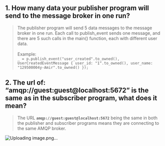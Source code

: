 ## 1. How many data your publisher program will send to the message broker in one run? 
> The publisher program will send 5 data messages to the message broker in one run. Each call to publish_event sends one message, and there are 5 such calls in the main() function, each with different user data. <br> <br>
> Example: <br>
`_ = p.publish_event("user_created".to_owned(),
    UserCreatedEventMessage { user_id: "1".to_owned(), user_name: 
    "129500004y-Amir".to_owned() });`

## 2. The url of: “amqp://guest:guest@localhost:5672” is the same as in the subscriber program, what does it mean?
> The URL **`amqp://guest:guest@localhost:5672`** being the same in both the publisher and subscriber programs means they are connecting to the same AMQP broker. 

![Uploading image.png…]()
